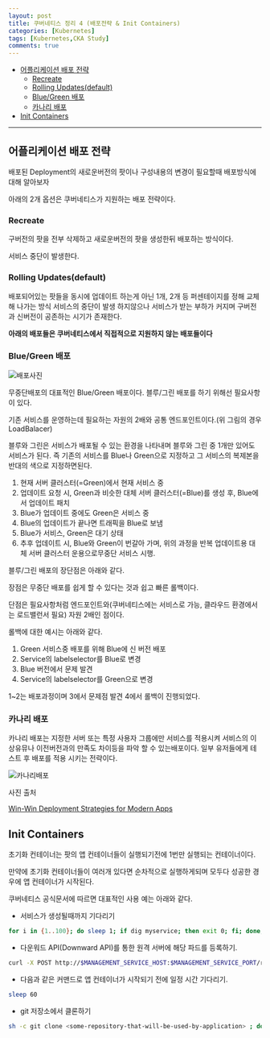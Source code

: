 ```yaml
---
layout: post
title: 쿠버네티스 정리 4 (배포전략 & Init Containers)
categories: [Kubernetes]
tags: [Kubernetes,CKA Study]
comments: true
---
```

- [어플리케이션 배포 전략](#어플리케이션-배포-전략)
  - [Recreate](#recreate)
  - [Rolling Updates(default)](#rolling-updatesdefault)
  - [Blue/Green 배포](#bluegreen-배포)
  - [카나리 배포](#카나리-배포)
- [Init Containers](#init-containers)

---------------
## 어플리케이션 배포 전략

배포된 Deployment의 새로운버전의 팟이나 구성내용의 변경이 필요할때 배포방식에 대해 알아보자

아래의 2개 옵션은 쿠버네티스가 지원하는 배포 전략이다.

### Recreate

구버전의 팟을 전부 삭제하고 새로운버전의 팟을 생성한뒤 배포하는 방식이다.

서비스 중단이 발생한다.

### Rolling Updates(default)

배포되어있는 팟들을 동시에 업데이트 하는게 아닌 1개, 2개 등 퍼센테이지를 정해 교체해 나가는 방식 서비스의 중단이 발생 하지않으나 서비스가 받는 부하가 커지며 구버전과 신버전이 공존하는 시기가 존재한다.


**아래의 배포들은 쿠버네티스에서 직접적으로 지원하지 않는 배포들이다**

### Blue/Green 배포

![배포사진](https://lcc3108.github.io/img/2020-10/blue-green.png)

무중단배포의 대표적인 Blue/Green 배포이다. 블루/그린 배포를 하기 위해선 필요사항이 있다.

기존 서비스를 운영하는데 필요하는 자원의 2배와 공통 엔드포인트이다.(위 그림의 경우 LoadBalacer)

블루와 그린은 서비스가 배포될 수 있는 환경을 나타내며 블루와 그린 중 1개만 있어도 서비스가 된다. 즉 기존의 서비스를 Blue나 Green으로 지정하고 그 서비스의 복제본을 반대의 색으로 지정하면된다.

1. 현재 서버 클러스터(=Green)에서 현재 서비스 중
2. 업데이트 요청 시, Green과 비슷한 대체 서버 클러스터(=Blue)를 생성 후, Blue에서 업데이트 패치
3. Blue가 업데이트 중에도 Green은 서비스 중
4. Blue의 업데이트가 끝나면 트래픽을 Blue로 보냄
5. Blue가 서비스, Green은 대기 상태
6. 추후 업데이트 시, Blue와 Green이 번갈아 가며, 위의 과정을 반복
업데이트용 대체 서버 클러스터 운용으로무중단 서비스 시행.

블루/그린 배포의 장단점은 아래와 같다.

장점은 무중단 배포를 쉽게 할 수 있다는 것과 쉽고 빠른 롤백이다.

단점은 필요사항처럼 엔드포인트와(쿠버네티스에는 서비스로 가능, 클라우드 환경에서는 로드밸런서 필요) 자원 2배인 점이다.

롤백에 대한 예시는 아래와 같다.

1. Green 서비스중 배포를 위해 Blue에 신 버전 배포
2. Service의 labelselector를 Blue로 변경
3. Blue 버전에서 문제 발견
4. Service의 labelselector를 Green으로 변경

1~2는 배포과정이며 3에서 문제점 발견 4에서 롤백이 진행되었다.

### 카나리 배포

카나리 배포는 지정한 서버 또는 특정 사용자 그룹에만 서비스를 적용시켜 서비스의 이상유뮤나 이전버전과의 만족도 차이등을 파악 할 수 있는배포이다. 일부 유저들에게 테스트 후 배포를 적용 시키는 전략이다.

![카나리배포](https://lcc3108.github.io/img/2020-10/canary.png)

사진 출처 

[Win-Win Deployment Strategies for Modern Apps](https://rollbar.com/blog/deployment-strategies/)

## Init Containers

초기화 컨테이너는 팟의 앱 컨테이너들이 실행되기전에 1번만 실행되는 컨테이너이다.

만약에 초기화 컨테이너들이 여러개 있다면 순차적으로 실행하게되며 모두다 성공한 경우에 앱 컨테이너가 시작된다.

쿠버네티스 공식문서에 따르면 대표적인 사용 예는 아래와 같다.

- 서비스가 생성될때까지 기다리기

```bash
for i in {1..100}; do sleep 1; if dig myservice; then exit 0; fi; done; exit 1
```

- 다운워드 API(Downward API)를 통한 원격 서버에 해당 파드를 등록하기.

```bash
curl -X POST http://$MANAGEMENT_SERVICE_HOST:$MANAGEMENT_SERVICE_PORT/register -d 'instance=$(<POD_NAME>)&ip=$(<POD_IP>)'
```

- 다음과 같은 커맨드로 앱 컨테이너가 시작되기 전에 일정 시간 기다리기.

```bash
sleep 60
```

- git 저장소에서 클론하기

```bash
sh -c git clone <some-repository-that-will-be-used-by-application> ; done;
```
